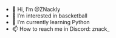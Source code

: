- 👋 Hi, I’m @ZNackly
- 👀 I’m interested in bascketball
- 🌱 I’m currently learning Python
- 📫 How to reach me in Discord: znack_

<!---
ZNackly/ZNackly is a ✨ special ✨ repository because its `README.md` (this file) appears on your GitHub profile.
You can click the Preview link to take a look at your changes.
--->
